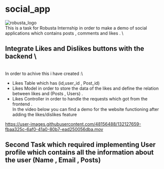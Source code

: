 # social_app
![robusta_logo](https://user-images.githubusercontent.com/48156488/132127057-447d6652-eda3-4c5a-a403-d38b322b22e8.png)\
This is a task for Robusta Internship in order to make a demo of social applications which contains posts , comments and likes . \
## Integrate **Likes** and **Dislikes** buttons with the backend \
\
In order to achive this i have created :\
- Likes Table which has (id,user_id , Post_id)
- Likes Model in order to store the data of the likes and define the relation between likes and (Posts , Users) . 
- Likes Controller in order to handle the requests which got from the frontend .
\
In the video below you can find a demo for the website functioning after adding the likes/dislikes feature 


https://user-images.githubusercontent.com/48156488/132127659-fbaa325c-6af0-41a0-80b7-ead250056dba.mov

## Second Task which required implementing User profile which contains all the information about the user (Name , Email , Posts)


